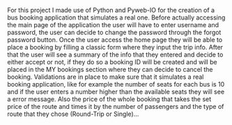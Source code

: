 For this project I made use of Python and Pyweb-IO for the creation of a bus booking application that simulates a real
one.
Before actually accessing the main page of the application the user will have to enter username and password, the user
can decide to change the password through the forgot password button.
Once the user access the home page they will be able to place a booking by filling a classic form where they input the
trip info.
After that the user will see a summary of the info that they entered and decide to either accept or not, if they do so
a booking ID will be created and will be placed in the MY bookings section where they can decide to cancel the booking.
Validations are in place to make sure that it simulates a real booking application, like for example the number of seats
for each bus is 10 and if the user enters a number higher than the available seats they will see a error message.
Also the price of the whole booking that takes the set price of the route and times it by the number of passengers and
the type of route that they chose (Round-Trip or Single)...
